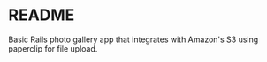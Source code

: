 # README

Basic Rails photo gallery app that integrates with Amazon's S3 using paperclip for file upload. 



